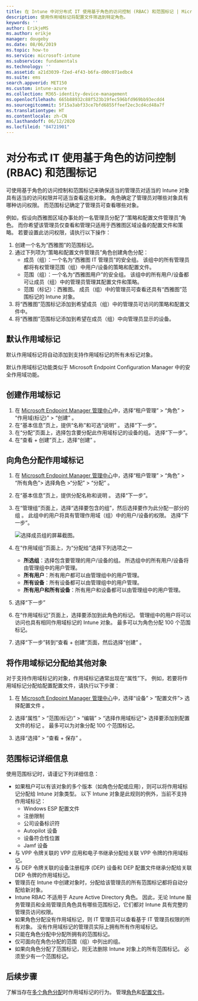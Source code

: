 ```yaml
---
title: 在 Intune 中对分布式 IT 使用基于角色的访问控制 (RBAC) 和范围标记 | Microsoft Docs
description: 使用作用域标记将配置文件筛选到特定角色。
keywords: ''
author: ErikjeMS
ms.author: erikje
manager: dougeby
ms.date: 08/06/2019
ms.topic: how-to
ms.service: microsoft-intune
ms.subservice: fundamentals
ms.technology: ''
ms.assetid: a21d3039-f2ed-4f43-b6fa-d00c071edbc4
ms.suite: ems
search.appverid: MET150
ms.custom: intune-azure
ms.collection: M365-identity-device-management
ms.openlocfilehash: 665b88932c88f523b19fec596bfd969bb93ecdd4
ms.sourcegitcommit: 5f15a3abf33ce7bfd6855ffeef2ec3cd4cd48a7f
ms.translationtype: HT
ms.contentlocale: zh-CN
ms.lasthandoff: 06/12/2020
ms.locfileid: "84721901"
---
```

# <a name="use-role-based-access-control-rbac-and-scope-tags-for-distributed-it"></a>对分布式 IT 使用基于角色的访问控制 (RBAC) 和范围标记

可使用基于角色的访问控制和范围标记来确保适当的管理员对适当的 Intune 对象具有适当的访问权限并可适当查看这些对象。 角色确定了管理员对哪些对象具有哪种访问权限。 而范围标记确定了管理员可查看哪些对象。

例如，假设向西雅图区域办事处的一名管理员分配了“策略和配置文件管理员”角色。 而你希望该管理员仅查看和管理只适用于西雅图区域设备的配置文件和策略。 若要设置此访问权限，请执行以下操作：

1. 创建一个名为“西雅图”的范围标记。
2. 通过下列项为“策略和配置文件管理员”角色创建角色分配： 
    - 成员（组）：一个名为“西雅图 IT 管理员”的安全组。 该组中的所有管理员都将有权管理范围（组）中用户/设备的策略和配置文件。
    - 范围（组）：一个名为“西雅图用户”的安全组。 该组中的所有用户/设备都可让成员（组）中的管理员管理其配置文件和策略。 
    - 范围（标记）：西雅图。 成员（组）中的管理员可查看还具有“西雅图”范围标记的 Intune 对象。
3. 将“西雅图”范围标记添加到希望成员（组）中的管理员可访问的策略和配置文件中。
4. 将“西雅图”范围标记添加到希望在成员（组）中向管理员显示的设备。 

## <a name="default-scope-tag"></a>默认作用域标记
默认作用域标记将自动添加到支持作用域标记的所有未标记对象。

默认作用域标记功能类似于 Microsoft Endpoint Configuration Manager 中的安全作用域功能。 

## <a name="to-create-a-scope-tag"></a>创建作用域标记

1. 在 [Microsoft Endpoint Manager 管理中心](https://go.microsoft.com/fwlink/?linkid=2109431)中，选择“租户管理” > “角色” > “作用域(标记)” > “创建”   。
2. 在“基本信息”页上，提供“名称”和可选“说明”  。 选择“下一步”。
3. 在“分配”页面上，选择包含要分配此作用域标记的设备的组。 选择“下一步”。
4. 在“查看 + 创建”页上，选择“创建” 。

## <a name="to-assign-a-scope-tag-to-a-role"></a>向角色分配作用域标记

1. 在 [Microsoft Endpoint Manager 管理中心](https://go.microsoft.com/fwlink/?linkid=2109431)中，选择“租户管理” > “角色” > “所有角色”> 选择角色 >“分配” > “分配”    。
2. 在“基本信息”页上，提供分配名称和说明  。 选择“下一步”。
3. 在“管理组”页面上，选择“选择要包含的组”，然后选择要作为此分配一部分的组 。 此组中的用户将具有管理作用域（组）中的用户/设备的权限。 选择“下一步”。

    ![选择成员组的屏幕截图。](./media/scope-tags/select-member-groups.png)

4. 在“作用域组”页面上，为“分配给”选择下列选项之一 
    - **所选组**：选择包含要管理的用户/设备的组。 所选组中的所有用户/设备将由管理组中的用户管理。
    - **所有用户**：所有用户都可以由管理组中的用户管理。
    - **所有设备**：所有设备都可以由管理组中的用户管理。
    - **所有用户和所有设备**：所有用户和设备都可以由管理组中的用户管理。

5. 选择“下一步”
6. 在“作用域标记”页面上，选择要添加到此角色的标记。 管理组中的用户将可以访问也具有相同作用域标记的 Intune 对象。 最多可以为角色分配 100 个范围标记。
7. 选择“下一步”转到“查看 + 创建”页面，然后选择“创建”  。

## <a name="assign-scope-tags-to-other-objects"></a>将作用域标记分配给其他对象

对于支持作用域标记的对象，作用域标记通常出现在“属性”下。 例如，若要将作用域标记分配给配置配置文件，请执行以下步骤：

1. 在 [Microsoft Endpoint Manager 管理中心](https://go.microsoft.com/fwlink/?linkid=2109431)中，选择“设备” > “配置文件”> 选择配置文件 。

2. 选择“属性” > “范围(标记)” > “编辑” > “选择作用域标记”> 选择要添加到配置文件的标记   。 最多可以为对象分配 100 个范围标记。
4. 选择“选择” > “查看 + 保存” 。

## <a name="scope-tag-details"></a>范围标记详细信息
使用范围标记时，请谨记下列详细信息： 

- 如果租户可以有该对象的多个版本（如角色分配或应用），则可以将作用域标记分配给 Intune 对象类型。
  以下 Intune 对象是此规则的例外，当前不支持作用域标记：
    - Windows ESP 配置文件
    - 注册限制
    - 公司设备标识符
    - Autopilot 设备
    - 设备符合性位置
    - Jamf 设备
- 与 VPP 令牌关联的 VPP 应用和电子书继承分配给关联 VPP 令牌的作用域标记。
- 与 DEP 令牌关联的设备注册程序 (DEP) 设备和 DEP 配置文件继承分配给关联 DEP 令牌的作用域标记。
- 管理员在 Intune 中创建对象时，分配给该管理员的所有范围标记都将自动分配给新对象。
- Intune RBAC 不适用于 Azure Active Directory 角色。 因此，无论 Intune 服务管理员和全局管理员角色具有哪些范围标记，它们都对 Intune 具有完整的管理员访问权限。
- 如果角色分配没有作用域标记，则 IT 管理员可以查看基于 IT 管理员权限的所有对象。 没有作用域标记的管理员实际上拥有所有作用域标记。
- 只能在角色分配中分配所拥有的范围标记。
- 仅可面向在角色分配的范围（组）中列出的组。
- 如果向角色分配了范围标记，则无法删除 Intune 对象上的所有范围标记。 必须至少有一个范围标记。

## <a name="next-steps"></a>后续步骤

了解当存在[多个角色分配](role-based-access-control.md#multiple-role-assignments)时作用域标记的行为。
管理[角色](role-based-access-control.md)和[配置文件](../configuration/device-profile-assign.md)。


